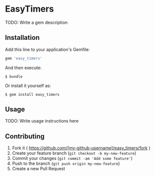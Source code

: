 # EasyTimers

TODO: Write a gem description

## Installation

Add this line to your application's Gemfile:

```ruby
gem 'easy_timers'
```

And then execute:

    $ bundle

Or install it yourself as:

    $ gem install easy_timers

## Usage

TODO: Write usage instructions here

## Contributing

1. Fork it ( https://github.com/[my-github-username]/easy_timers/fork )
2. Create your feature branch (`git checkout -b my-new-feature`)
3. Commit your changes (`git commit -am 'Add some feature'`)
4. Push to the branch (`git push origin my-new-feature`)
5. Create a new Pull Request
